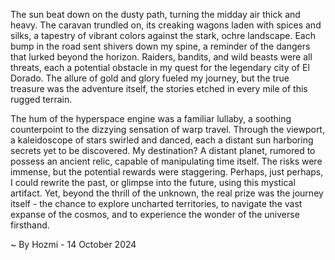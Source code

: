
The sun beat down on the dusty path, turning the midday air thick and heavy.  The caravan trundled on, its creaking wagons laden with spices and silks, a tapestry of vibrant colors against the stark, ochre landscape.  Each bump in the road sent shivers down my spine, a reminder of the dangers that lurked beyond the horizon.  Raiders, bandits, and wild beasts were all threats, each a potential obstacle in my quest for the legendary city of El Dorado. The allure of gold and glory fueled my journey, but the true treasure was the adventure itself, the stories etched in every mile of this rugged terrain. 

The hum of the hyperspace engine was a familiar lullaby, a soothing counterpoint to the dizzying sensation of warp travel.  Through the viewport, a kaleidoscope of stars swirled and danced, each a distant sun harboring secrets yet to be discovered. My destination?  A distant planet, rumored to possess an ancient relic, capable of manipulating time itself.  The risks were immense, but the potential rewards were staggering.  Perhaps, just perhaps, I could rewrite the past, or glimpse into the future, using this mystical artifact.  Yet, beyond the thrill of the unknown, the real prize was the journey itself - the chance to explore uncharted territories, to navigate the vast expanse of the cosmos, and to experience the wonder of the universe firsthand. 

~ By Hozmi - 14 October 2024
